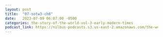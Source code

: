 ```yaml
---
layout: post
title:  "07-sotw3-ch6"
date:   2023-07-09 06:07:00 -0500
categories: the-story-of-the-world-vol-3-early-modern-times
podcast_link: https://nilbus-podcasts.s3.us-east-2.amazonaws.com/the-well-trained-mind/The%20Story%20of%20the%20World%20Vol.%203%20Early%20Modern%20Times/07-sotw3-ch6.mp3
---
```

